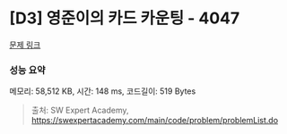 # [D3] 영준이의 카드 카운팅 - 4047 

[문제 링크](https://swexpertacademy.com/main/code/problem/problemDetail.do?contestProbId=AWIsY84KEPMDFAWN) 

### 성능 요약

메모리: 58,512 KB, 시간: 148 ms, 코드길이: 519 Bytes



> 출처: SW Expert Academy, https://swexpertacademy.com/main/code/problem/problemList.do